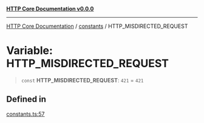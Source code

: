 [**HTTP Core Documentation v0.0.0**](../../README.md)

***

[HTTP Core Documentation](../../modules.md) / [constants](../README.md) / HTTP\_MISDIRECTED\_REQUEST

# Variable: HTTP\_MISDIRECTED\_REQUEST

> `const` **HTTP\_MISDIRECTED\_REQUEST**: `421` = `421`

## Defined in

[constants.ts:57](https://github.com/stonemjs/http-core/blob/89981cacc9858cf786fba9df03b328b6b56a5b75/src/constants.ts#L57)
